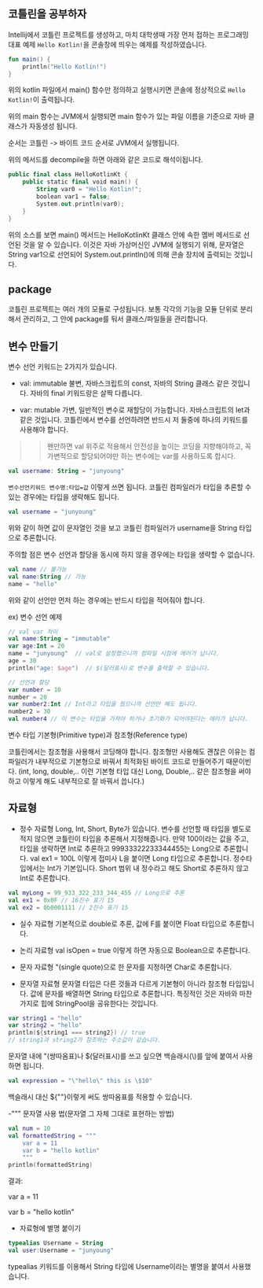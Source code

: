 ## 코틀린을 공부하자

Intellij에서 코틀린 프로젝트를 생성하고, 마치 대학생때 가장 먼저 접하는 프로그래밍 대표 예제 `Hello Kotlin!`을 콘솔창에 띄우는 예제를 작성하였습니다.

```kotlin
fun main() {
    println("Hello Kotlin!")
}
```
위의 kotlin 파일에서 main() 함수만 정의하고 실행시키면 콘솔에 정상적으로 `Hello Kotlin!`이 출력됩니다.  

위의 main 함수는 JVM에서 실행되면 main 함수가 있는 파일 이름을 기준으로 자바 클래스가 자동생성 됩니다.

순서는 코틀린 -> 바이트 코드 순서로 JVM에서 실행됩니다.

위의 메서드를 decompile을 하면 아래와 같은 코드로 해석이됩니다.

```kotlin
public final class HelloKotlinKt {
    public static final void main() {
        String var0 = "Hello Kotlin!";
        boolean var1 = false;
        System.out.println(var0);
    }
}
```

위의 소스를 보면 main() 메서드는 HelloKotlinKt 클래스 안에 속한 멤버 메서드로 선언된 것을 알 수 있습니다. 이것은 자바 가상머신인 JVM에 실행되기 위해, 문자열은 String var1으로 선언되어 System.out.println()에 의해 콘솔 장치에 출력되는 것입니다.

## package

코틀린 프로젝트는 여러 개의 모듈로 구성됩니다. 보통 각각의 기능을 모듈 단위로 분리해서 관리하고, 그 안에 package를 둬서 클래스/파일들을 관리합니다.

## 변수 만들기

변수 선언 키워드는 2가지가 있습니다. 

- val: immutable 불변, 자바스크립트의 const, 자바의 String 클래스 같은 것입니다. 자바의 final 키워드랑은 살짝 다릅니다.

- var: mutable 가변, 일반적인 변수로 재할당이 가능합니다. 자바스크립트의 let과 같은 것입니다. 코틀린에서 변수를 선언하려면 반드시 저 둘중에 하나의 키워드를 사용해야 합니다.

>> 왠만하면 val 위주로 적용해서 안전성을 높이는 코딩을 지향해야하고, 꼭 가변적으로 할당되어야만 하는 변수에는 var를 사용하도록 합시다.


```kotlin
val username: String = "junyoung"
```

`변수선언키워드 변수명:타입=값` 이렇게 쓰면 됩니다. 코틀린 컴파일러가 타입을 추론할 수 있는 경우에는 타입을 생략해도 됩니다.

```kotlin
val username = "junyoung"
```

위와 같이 하면 값이 문자열인 것을 보고 코틀린 컴파일러가 username을 String 타입으로 추론합니다. 

주의할 점은 변수 선언과 할당을 동시에 하지 않을 경우에는 타입을 생략할 수 없습니다.

```kotlin
val name // 불가능
val name:String // 가능
name = "hello"
```
위와 같이 선언만 먼저 하는 경우에는 반드시 타입을 적어줘야 합니다.

ex) 변수 선언 예제

```kotlin
// val var 차이
val name:String = "immutable"
var age:Int = 20
name = "junyoung"  // val로 설정했으니까 컴파일 시점에 에러가 납니다.
age = 30
println("age: $age")  // $(달러표시)로 변수를 출력할 수 있습니다. 

// 선언과 할당
var number = 10
number = 20
var number2:Int // Int라고 타입을 줬으니까 선언만 해도 됩니다.
number2 = 30
val number4 // 이 변수는 타입을 가져야 하거나 초기화가 되어야된다는 에러가 납니다.
```
 
변수 타입 기본형(Primitive type)과 참조형(Reference type)

코틀린에서는 참조형을 사용해서 코딩해야 합니다.
참조형만 사용해도 괜찮은 이유는 컴파일러가 내부적으로 기본형으로 바꿔서 최적화된 바이트 코드로 만들어주기 때문이빈다.
(int, long, double,.. 이런 기본형 타입 대신 Long, Double,.. 같은 참조형을 써야하고 이렇게 해도 내부적으로 잘 바꿔서 씁니다.)

## 자료형 

- 정수 자료형
Long, Int, Short, Byte가 있습니다.
변수를 선언할 때 타입을 별도로 적지 않으면 코틀린이 타입을 추론해서 지정해줍니다. 만약 100이라는 값을 주고, 타입을 생략하면 Int로 추론하고 99933322233344455는 Long으로 추론합니다.
val ex1 = 100L 이렇게 접미사 L을 붙이면 Long 타입으로 추론합니다. 정수타입에서는 Int가 기본입니다. Short 범위 내 정수라고 해도 Short로 추론하지 않고 Int로 추론합니다.

```kotlin
val myLong = 99_933_322_233_344_455 // Long으로 추론
val ex1 = 0x0F // 16진수 표기 15
val ex2 = 0b0001111 // 2진수 표기 15
```

- 실수 자료형
기본적으로 double로 추론, 값에 F를 붙이면 Float 타입으로 추론합니다.

- 논리 자료형
val isOpen = true 이렇게 하면 자동으로 Boolean으로 추론합니다.

- 문자 자료형
"(single quote)으로 한 문자를 지정하면 Char로 추론합니다.

- 문자열 자료형
문자열 타입은 다른 것들과 다르게 기본형이 아니라 참조형 타입입니다. 값에 문자를 배열하면 String 타입으로 추론합니다. 특징적인 것은 자바와 마찬가지로 힙에 StringPool을 공유한다는 것입니다.

```kotlin
var string1 = "hello"
var string2 = "hello"
println(${string1 === string2}) // true
// string1과 string2가 참조하는 주소값이 같습니다.
```

문자열 내에 "(쌍따옴표)나 $(달러표시)를 쓰고 싶으면 백슬래시(\\)를 앞에 붙여서 사용하면 됩니다.

```kotlin
val expression = "\"hello\" this is \$10"
```

백슬래시 대신 ${""}이렇게 써도 쌍따옴표를 적용할 수 있습니다.

-""" 문자열 사용 법(문자열 그 자체 그대로 표현하는 방법)

```kotlin
val num = 10
val formattedString = """
    var a = 11
    var b = "hello kotlin"
    """
println(formattedString)
```

결과:

var a = 11

var b = "hello kotlin"


- 자료형에 별명 붙이기

```kotlin
typealias Username = String
val user:Username = "junyoung"
```
typealias 키워드를 이용해서 String 타입에 Username이라는 별명을 붙여서 사용했습니다. 
